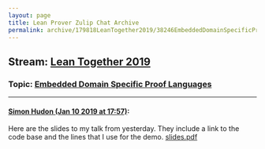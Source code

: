 ```yaml
---
layout: page
title: Lean Prover Zulip Chat Archive 
permalink: archive/179818LeanTogether2019/38246EmbeddedDomainSpecificProofLanguages.html
---
```


## Stream: [Lean Together 2019](index.html)
### Topic: [Embedded Domain Specific Proof Languages](38246EmbeddedDomainSpecificProofLanguages.html)

---

#### [Simon Hudon (Jan 10 2019 at 17:57)](https://leanprover.zulipchat.com/#narrow/stream/179818-Lean%20Together%202019/topic/Embedded%20Domain%20Specific%20Proof%20Languages/near/154853870):
Here are the slides to my talk from yesterday. They include a link to the code base and the lines that I use for the demo.
[slides.pdf](/user_uploads/3121/DbH7vznhnjx5MmsamdXS1SB6/slides.pdf)

